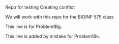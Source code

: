 Repo for testing
Creating conflict

We will work with this repo for the BIOINF 575 class

This line is for Problem1Bg.

This line is added by mistake for Problem1Bk.

